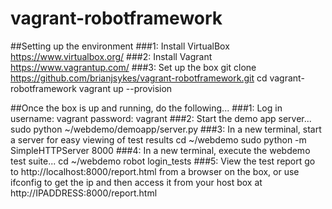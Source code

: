 # vagrant-robotframework
##Setting up the environment
###1: Install VirtualBox
https://www.virtualbox.org/
###2: Install Vagrant
https://www.vagrantup.com/
###3: Set up the box
	git clone https://github.com/brianjsykes/vagrant-robotframework.git
	cd vagrant-robotframework
	vagrant up --provision

##Once the box is up and running, do the following...
###1: Log in
	username: vagrant
	password: vagrant
###2: Start the demo app server...
	sudo python ~/webdemo/demoapp/server.py
###3: In a new terminal, start a server for easy viewing of test results
	cd ~/webdemo
	sudo python -m SimpleHTTPServer 8000
###4: In a new terminal, execute the webdemo test suite...
	cd ~/webdemo
	robot login_tests
###5: View the test report
go to http://localhost:8000/report.html from a browser on the box, or use ifconfig to get the ip and then access it from your host box at http://IPADDRESS:8000/report.html